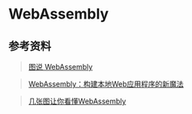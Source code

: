 # WebAssembly

## 参考资料
> [图说 WebAssembly](https://www.zcfy.cc/article/an-abridged-cartoon-introduction-to-webassembly-ndash-smashing-magazine)

> [WebAssembly：构建本地Web应用程序的新魔法](https://mp.weixin.qq.com/s/1OmCiHxS0xmZ8vIgkgF28Q)

> [几张图让你看懂WebAssembly](https://www.jianshu.com/p/bff8aa23fe4d)